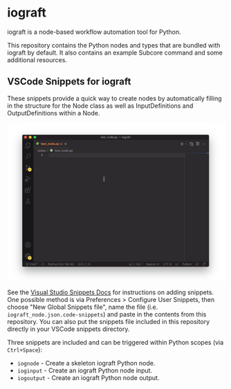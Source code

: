 # iograft

iograft is a node-based workflow automation tool for Python. 

This repository contains the Python nodes and types that are bundled with iograft by default. It also contains an example Subcore command and some additional resources.

## VSCode Snippets for iograft

These snippets provide a quick way to create nodes by automatically filling in the structure for the Node class as well as InputDefinitions and OutputDefinitions within a Node.

![](https://github.com/iograft/iograft/blob/a035818dc7073a665a8fa6a9abb6530f1c92d60e/resources/iograft_vscode_snippets.gif)

See the [Visual Studio Snippets Docs](https://code.visualstudio.com/docs/editor/userdefinedsnippets#_create-your-own-snippets) for instructions on adding snippets. One possible method is via Preferences > Configure User Snippets, then choose "New Global Snippets file", name the file (i.e. `iograft_node.json.code-snippets`) and paste in the contents from this repository. You can also put the snippets file included in this repository directly in your VSCode snippets directory.

Three snippets are included and can be triggered within Python scopes (via `Ctrl+Space`):
- `iognode` - Create a skeleton iograft Python node.
- `ioginput` - Create an iograft Python node input.
- `iogoutput` - Create an iograft Python node output.
